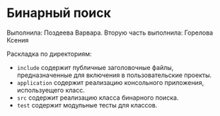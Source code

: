 ﻿# Бинарный поиск

Выполнила: Поздеева Варвара. Вторую часть выполнила: Горелова Ксения

Раскладка по директориям:

  - `include` содержит публичные заголовочные файлы, предназначенные для
    включения в пользовательские проекты.
  - `application` содержит реализацию консольного приложения, используещего класс.
  - `src` содержит реализацию класса бинарного поиска.
  - `test` содержит модульные тесты для классов.

<!-- - `docs` содержит документацию на класс. -->
